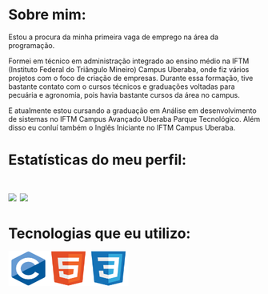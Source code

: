 <h1>Sobre mim:</h1>

Estou a procura da minha primeira vaga de emprego na área da programação.

Formei em técnico em administração integrado ao ensino médio na IFTM (Instituto Federal do Triângulo Mineiro) Campus Uberaba, onde fiz vários projetos com o foco de criação de empresas. Durante essa formação, tive bastante contato com o cursos técnicos e graduações voltadas para pecuária e agronomia, pois havia bastante cursos da área no campus.

E atualmente estou cursando a graduação em Análise em desenvolvimento de sistemas no IFTM Campus Avançado Uberaba Parque Tecnológico. Além disso eu conluí também o Inglês Iniciante no IFTM Campus Uberaba.

<h1>Estatísticas do meu perfil:<h1>

<div>
  <img height="180em" src="https://github-readme-stats.vercel.app/api?username=Diogogc1&show_icons=true&theme=algolia&include_all_commits=true&count_private=true"/>
  <img height="180em" src="https://github-readme-stats.vercel.app/api/top-langs/?username=Diogogc1&layout=compact&langs_count=7&theme=algolia"/>
</div>
  
<h1>Tecnologias que eu utilizo:</h1> 
<div style="display: inline_block">
  <img align="left" alt="Diogogc1-CSS" height="70px" width="80px" src="https://raw.githubusercontent.com/devicons/devicon/master/icons/c/c-original.svg">
  <img align="left" alt="Diogogc1-HTML" height="70px" width="80px" src="https://raw.githubusercontent.com/devicons/devicon/master/icons/html5/html5-original.svg">
  <img align="left" alt="Diogogc1-CSS" height="70px" width="80px" src="https://raw.githubusercontent.com/devicons/devicon/master/icons/css3/css3-original.svg">
</div>
